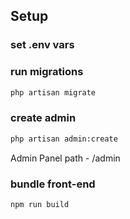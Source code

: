 ## Setup

### set .env vars

### run migrations
```bash
php artisan migrate
```

### create admin
```bash
php artisan admin:create
```

Admin Panel path - /admin

### bundle front-end
```bash
npm run build
```